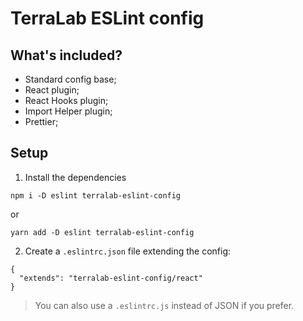 # TerraLab ESLint config

## What's included?

- Standard config base;
- React plugin;
- React Hooks plugin;
- Import Helper plugin;
- Prettier;

## Setup

1. Install the dependencies
```
npm i -D eslint terralab-eslint-config
```
or
```
yarn add -D eslint terralab-eslint-config
```


2. Create a `.eslintrc.json` file extending the config:
```
{
  "extends": "terralab-eslint-config/react"
}
```

> You can also use a `.eslintrc.js` instead of JSON if you prefer.
